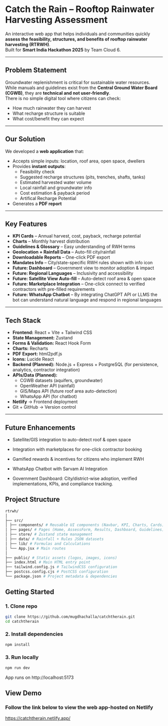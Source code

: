 # Catch the Rain – Rooftop Rainwater Harvesting Assessment

An interactive web app that helps individuals and communities quickly **assess the feasibility, structures, and benefits of rooftop rainwater harvesting (RTRWH)**.  
Built for **Smart India Hackathon 2025** by Team Cloud 6. 

---

##  Problem Statement
Groundwater replenishment is critical for sustainable water resources.  
While manuals and guidelines exist from the **Central Ground Water Board (CGWB)**, they are **technical and not user-friendly**.  
There is no simple digital tool where citizens can check:
- How much rainwater they can harvest  
- What recharge structure is suitable  
- What cost/benefit they can expect  

---

## Our Solution
We developed a **web application** that:
- Accepts simple inputs: location, roof area, open space, dwellers  
- Provides **instant outputs**:
  - Feasibility check  
  - Suggested recharge structures (pits, trenches, shafts, tanks)  
  - Estimated harvested water volume  
  - Local rainfall and groundwater info  
  - Cost estimation & payback period  
  - Artifical Recharge Potential
- Generates a **PDF report**  

---

## Key Features
-  **KPI Cards** – Annual harvest, cost, payback, recharge potential  
-  **Charts** – Monthly harvest distribution  
-  **Guidelines & Glossary** – Easy understanding of RWH terms  
-  **Geolocation + Rainfall Data** – Auto-fill city/rainfall  
-  **Downloadable Reports** – One-click PDF export  
-  **Mandates Info** – City/state-specific RWH rules shown with info icon  
-  **Future: Dashboard** – Government view to monitor adoption & impact  
-  **Future: Regional Languages** – Inclusivity and accessibility  
-  **Future: Satellite View Auto-fill** – Auto-detect roof area & open space  
-  **Future: Marketplace Integration** – One-click connect to verified contractors with pre-filled requirements 
-  **Future: WhatsApp Chatbot** – By integrating ChatGPT API or LLMS the bot can understand natural language 
  and respond in regional languages  

---

##  Tech Stack
- **Frontend:** React + Vite + Tailwind CSS  
- **State Management:** Zustand  
- **Forms & Validation:** React Hook Form  
- **Charts:** Recharts  
- **PDF Export:** html2pdf.js 
- **Icons:** Lucide React  
- **Backend (Planned):** Node.js + Express + PostgreSQL (for persistence, analytics, contractor integration)  
- **APIs/Data (Planned):**  
  - CGWB datasets (aquifers, groundwater)  
  - OpenWeather API (rainfall)  
  - GIS/Maps API (future roof area auto-detection)  
  - WhatsApp API (for chatbot) 
- **Netlify** → Frontend deployment  
- Git + GitHub → Version control  

---
## Future Enhancements

- Satellite/GIS integration to auto-detect roof & open space

- Integration with marketplaces for one-click contractor booking

- Gamified rewards & incentives for citizens who implement RWH

- WhatsApp Chatbot with Sarvam AI Integration

- Government Dashboard: City/district-wise adoption, verified implementations, KPIs, and compliance tracking.  

## Project Structure
```bash
rtrwh/
│
├── src/
│ ├── components/ # Reusable UI components (Navbar, KPI, Charts, Cards)
│ ├── pages/ # Pages (Home, AssessForm, Results, Dashboard, Guidelines)
│ ├── store/ # Zustand state management
│ ├── data/ # Rainfall + Rules JSON datasets
│ ├── lib/ # Formulas and Calculations
│ └── App.jsx # Main routes
│
├── public/ # Static assets (logos, images, icons)
├── index.html # Main HTML entry point
├── tailwind.config.js # TailwindCSS configuration
├── postcss.config.cjs # PostCSS configuration
└── package.json # Project metadata & dependencies
```

## Getting Started

### 1. Clone repo
```bash
git clone https://github.com/mugdhachalla/catchtherain.git
cd catchtherain
```
### 2. Install dependencies
```bash
npm install
```

### 3. Run locally
```bash
npm run dev
```
App runs on http://localhost:5173


## View Demo
### Follow the link below to view the web app-hosted on Netlify
https://catchtherain.netlify.app/
